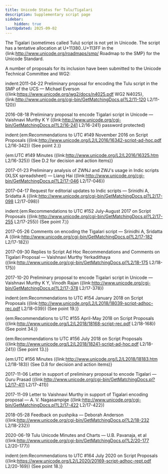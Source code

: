 ```yaml
---
title: Unicode Status for Tulu/Tigalari
description: Supplementary script page
sidebar:
    hidden: true
lastUpdated: 2025-09-02
---
```


The Tigalari (sometimes called Tulu) script is not yet in Unicode. The script has a tentative allocation at U+11380..U+113FF in the {link:http://www.unicode.org/roadmaps/smp/ Roadmap to the SMP} for the Unicode Standard.

[comment]: # (end of intro)

[comment]: # (start of blocks)



[comment]: # (end of blocks)

[comment]: # (start of chars)



[comment]: # (end of chars)

[comment]: # (start of rest)

A number of proposals for its inclusion have been submitted to the Unicode Technical Committee and WG2:

indent:2011-04-22 Preliminary proposal for encoding the Tulu script in the SMP of the UCS — Michael Everson ({link:https://www.unicode.org/wg2/docs/n4025.pdf WG2 N4025}, {link:http://www.unicode.org/cgi-bin/GetMatchingDocs.pl?L2/11-120 L2/11-120})

2016-08-18 Preliminary proposal to encode Tigalari script in Unicode — Vaishnavi Murthy K Y ({link:http://www.unicode.org/cgi-bin/GetMatchingDocs.pl?L2/16-241 L2/16-241} password protected)

indent:{em:Recommendations to UTC #149 November 2016 on Script Proposals ({link:http://www.unicode.org/L2/L2016/16342-script-ad-hoc.pdf L2/16-342}) (See point 2.)}

{em:UTC #149 Minutes ({link:http://www.unicode.org/L2/L2016/16325.htm L2/16-325}) (See D.2 for decision and action items)}


2017-01-23 Preliminary analysis of ZWNJ and ZWJ's usage in Indic scripts (XLSX spreadsheet) — Liang Hai ({link:http://www.unicode.org/cgi-bin/GetMatchingDocs.pl?L2/17-046 L2/17-046})

2017-04-17 Request for editorial updates to Indic scripts — Srinidhi A, Sridatta A ({link:http://www.unicode.org/cgi-bin/GetMatchingDocs.pl?L2/17-098 L2/17-098})

indent:{em:Recommendations to UTC #152 July-August 2017 on Script Proposals ({link:http://www.unicode.org/cgi-bin/GetMatchingDocs.pl?L2/17-255 L2/17-255}) (See point 7.)}


2017-05-26 Comments on encoding the Tigalari script — Srinidhi A, Sridatta A ({link:http://www.unicode.org/cgi-bin/GetMatchingDocs.pl?L2/17-182 L2/17-182})

2017-09-30 Replies to Script Ad Hoc Recommendations and Comments on Tigalari Proposal — Vaishnavi Murthy Yerkadithaya ({link:http://www.unicode.org/cgi-bin/GetMatchingDocs.pl?L2/18-175 L2/18-175})

2017-10-20 Preliminary proposal to encode Tigalari script in Unicode — Vaishnavi Murthy K Y, Vinodh Rajan ({link:http://www.unicode.org/cgi-bin/GetMatchingDocs.pl?L2/17-378 L2/17-378})

indent:{em:Recommendations to UTC #154 January 2018 on Script Proposals ({link:http://www.unicode.org/L2/L2018/18039-script-adhoc-rec.pdf L2/18-039}) (See point 19.)}

{em:Recommendations to UTC #155 April-May 2018 on Script Proposals ({link:http://www.unicode.org/L2/L2018/18168-script-rec.pdf L2/18-168}) (See point 34.)}

{em:Recommendations to UTC #156 July 2018 on Script Proposals ({link:http://www.unicode.org/L2/L2018/18241-script-ad-hoc.pdf L2/18-241}) (See point 13.)}

{em:UTC #156 Minutes ({link:http://www.unicode.org/L2/L2018/18183.htm L2/18-183}) (See D.8 for decision and action items)}


2017-11-06 Letter in support of preliminary proposal to encode Tigalari — Guru Prasad ({link:http://www.unicode.org/cgi-bin/GetMatchingDocs.pl?L2/17-411 L2/17-411})

2017-11-09 Letter to Vaishnavi Murthy in support of Tigalari encoding proposal — A. V. Nagasampige ({link:http://www.unicode.org/cgi-bin/GetMatchingDocs.pl?L2/17-422 L2/17-422})

2018-05-28 Feedback on pushpika — Deborah Anderson ({link:http://www.unicode.org/cgi-bin/GetMatchingDocs.pl?L2/18-232 L2/18-232})

2020-06-19 Tulu Unicode Minutes and Charts — U.B. Pavanaja, et al ({link:http://www.unicode.org/cgi-bin/GetMatchingDocs.pl?L2/20-177 L2/20-177})

indent:{em:Recommendations to UTC #164 July 2020 on Script Proposals ({link:https://www.unicode.org/L2/L2020/20169-script-adhoc-rept.pdf L2/20-169}) (See point 18.)}
